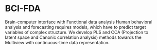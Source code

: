 # BCI-FDA
Brain-computer interface with Functional data analysis Human behavioral analysis and forecasting requires models, which have to predict target variables of complex structure. We develop PLS and CCA (Projection to latent space and Canonic correlation analysis) methods towards the Multiview with continuous-time data representation.
